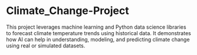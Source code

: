 # Climate_Change-Project
This project leverages machine learning and Python data science libraries to forecast climate temperature trends using historical data. It demonstrates how AI can help in understanding, modeling, and predicting climate change using real or simulated datasets.
